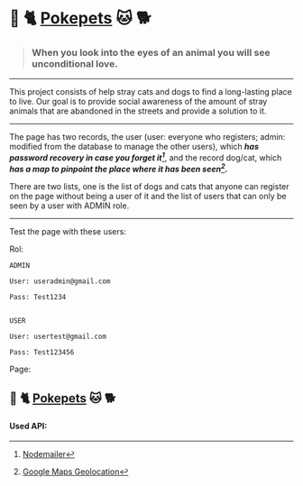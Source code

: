 
# :dog: :cat2: [Pokepets] :cat: :dog2:


[Pokepets]: https://pokepets.herokuapp.com/


> ### When you look into the eyes of an animal you will see unconditional love.

---

This project consists of help stray cats and dogs to find a long-lasting place to live.
Our goal is to provide social awareness of the amount of stray animals that are abandoned in the streets and provide a solution to it.

---
The page has two records, the user (user: everyone who registers; admin: modified from the database to manage the other users), which ***has password recovery in case you forget it[^1]***, and the record dog/cat, which ***has a map to pinpoint the place where it has been seen[^2].***

There are two lists, one is the list of dogs and cats that anyone can register on the page without being a user of it and the list of users that can only be seen by a user with ADMIN role.


---

Test the page with these users:

Rol:


	ADMIN

	User: useradmin@gmail.com

	Pass: Test1234


	USER

	User: usertest@gmail.com

	Pass: Test123456

Page:


## :dog: :cat2: [Pokepets] :cat: :dog2:




#### Used API:

[^1]:[Nodemailer]

[^2]:[Google Maps Geolocation]


[Nodemailer]: https://nodemailer.com/about/
[Google Maps Geolocation]: https://cloud.google.com/maps-platform/
